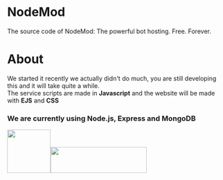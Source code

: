 # NodeMod
The source code of NodeMod: The powerful bot hosting. Free. Forever.

# About
We started it recently we actually didn't do much, you are still developing this and it will take quite a while.<br>
The service scripts are made in **Javascript** and the website will be made with **EJS** and **CSS**

### **We are currently using Node.js, Express and MongoDB**

<img src="https://nodejs.org/static/images/logo.svg" width="100" height="100"><img src="https://upload.wikimedia.org/wikipedia/commons/thumb/9/93/MongoDB_Logo.svg/2560px-MongoDB_Logo.svg.png" width="222" height="60">
